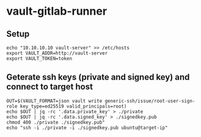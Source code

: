 # vault-gitlab-runner


## Setup

```
echo "10.10.10.10 vault-server" >> /etc/hosts
export VAULT_ADDR=http://vault-server
export VAULT_TOKEN=token
```

## Geterate ssh keys (private and signed key) and connect to target host

```
OUT=$(VAULT_FORMAT=json vault write generic-ssh/issue/root-user-sign-role key_type=ed25519 valid_principals=root)
echo $OUT | jq -rc '.data.private_key' > ./private
echo $OUT | jq -rc '.data.signed_key' > ./signedkey.pub
chmod 400 ./private ./signedkey.pub"
echo "ssh -i ./private -i ./signedkey.pub ubuntu@target-ip"
```

